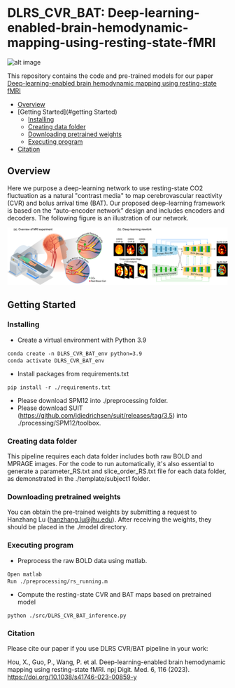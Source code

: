 # DLRS_CVR_BAT: Deep-learning-enabled-brain-hemodynamic-mapping-using-resting-state-fMRI
![alt image](https://img.shields.io/badge/python-3.9-green)

This repository contains the code and pre-trained models for our paper [Deep-learning-enabled brain hemodynamic mapping using resting-state fMRI](https://www.nature.com/articles/s41746-023-00859-y)

- [Overview](#overview)
- [Getting Started](#getting Started)
  * [Installing](#installing)
  * [Creating data folder](#creating-data-folder)
  * [Downloading pretrained weights](#downloading-pretrained-weights)
  * [Executing program](#executing-program)
- [Citation](#citation)
## Overview

Here we purpose a deep-learning network to use resting-state CO2 fluctuation as a natural "contrast media" to map
cerebrovascular reactivity (CVR) and bolus arrival time (BAT). Our proposed deep-learning framework is based on the 
“auto-encoder network” design and includes encoders and decoders. The following figure is an illustration of our network.

![alt text](/figure/Figure1.png)
## Getting Started

### Installing
* Create a virtual environment with Python 3.9
```
conda create -n DLRS_CVR_BAT_env python=3.9
conda activate DLRS_CVR_BAT_env
```
* Install packages from requirements.txt
```
pip install -r ./requirements.txt
```

* Please download SPM12 into ./preprocessing folder. 
* Please download SUIT (https://github.com/jdiedrichsen/suit/releases/tag/3.5) into ./processing/SPM12/toolbox.
### Creating data folder
This pipeline requires each data folder includes both raw BOLD and MPRAGE images. For the code to run automatically, 
it's also essential to generate a parameter_RS.txt and slice_order_RS.txt file for each data folder, as demonstrated 
in the ./template/subject1 folder.

### Downloading pretrained weights
You can obtain the pre-trained weights by submitting a request to Hanzhang Lu (hanzhang.lu@jhu.edu). After receiving the 
weights, they should be placed in the ./model directory.

### Executing program
* Preprocess the raw BOLD data using matlab.
```
Open matlab 
Run ./preprocessing/rs_running.m
```
* Compute the resting-state CVR and BAT maps based on pretrained model
```
python ./src/DLRS_CVR_BAT_inference.py
```

### Citation
Please cite our paper if you use DLRS CVR/BAT pipeline in your work:

Hou, X., Guo, P., Wang, P. et al. Deep-learning-enabled brain hemodynamic mapping using resting-state fMRI. npj Digit. Med. 6, 116 (2023). https://doi.org/10.1038/s41746-023-00859-y